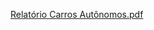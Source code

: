 
[Relatório Carros Autônomos.pdf](https://github.com/user-attachments/files/22260611/Relatorio.Carros.Autonomos.pdf)
